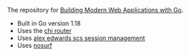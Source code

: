 The repository for [Building Modern Web Applications with Go](https://www.udemy.com/course/building-modern-web-applications-with-go/?referralCode=0415FB906223F10C6800).



- Built in Go version 1.18
- Uses the [chi router](github.com/go-chi/chi)
- Uses [alex edwards scs session management](github.com/alexedwards/scs)
- Uses [nosurf](github.com/justinas/nosurf)